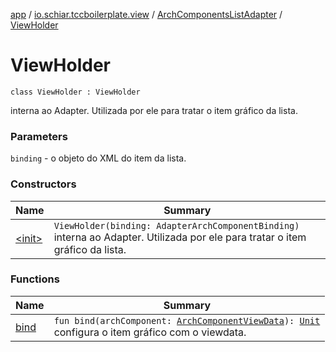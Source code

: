 [app](../../../index.md) / [io.schiar.tccboilerplate.view](../../index.md) / [ArchComponentsListAdapter](../index.md) / [ViewHolder](./index.md)

# ViewHolder

`class ViewHolder : ViewHolder`

interna ao Adapter. Utilizada por ele para tratar o item gráfico da lista.

### Parameters

`binding` - o objeto do XML do item da lista.

### Constructors

| Name | Summary |
|---|---|
| [&lt;init&gt;](-init-.md) | `ViewHolder(binding: AdapterArchComponentBinding)`<br>interna ao Adapter. Utilizada por ele para tratar o item gráfico da lista. |

### Functions

| Name | Summary |
|---|---|
| [bind](bind.md) | `fun bind(archComponent: `[`ArchComponentViewData`](../../../io.schiar.tccboilerplate.view.viewdata/-arch-component-view-data/index.md)`): `[`Unit`](https://kotlinlang.org/api/latest/jvm/stdlib/kotlin/-unit/index.html)<br>configura o item gráfico com o viewdata. |
